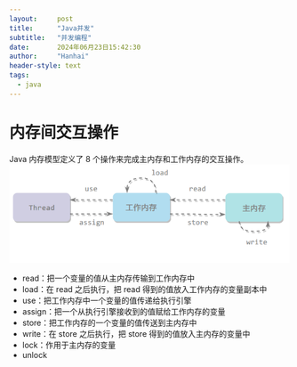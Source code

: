 ```yaml
---
layout:     post
title:      "Java并发"
subtitle:   "并发编程"
date:       2024年06月23日15:42:30
author:     "Hanhai"
header-style: text
tags:
  - java
---
```


# 内存间交互操作
Java 内存模型定义了 8 个操作来完成主内存和工作内存的交互操作。
![img.png](内存间交互操作图.png)
* read：把一个变量的值从主内存传输到工作内存中
* load：在 read 之后执行，把 read 得到的值放入工作内存的变量副本中
* use：把工作内存中一个变量的值传递给执行引擎
* assign：把一个从执行引擎接收到的值赋给工作内存的变量
* store：把工作内存的一个变量的值传送到主内存中
* write：在 store 之后执行，把 store 得到的值放入主内存的变量中
* lock：作用于主内存的变量
* unlock


